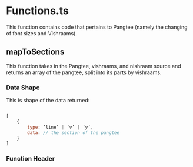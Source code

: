 # Functions.ts

This function contains code that pertains to Pangtee (namely the changing of font sizes and Vishraams).

## mapToSections

This function takes in the Pangtee, vishraams, and nishraam source and returns an array of the pangtee, split into its parts by vishraams. 

### Data Shape
This is shape of the data returned: 
```js

[
	{
		type: ‘line’ | ‘v’ | ‘y’,
		data: // the section of the pangtee
	}
]
```

### Function Header

```js

```